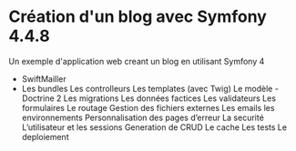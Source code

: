 Création d'un blog avec Symfony 4.4.8
======================================
Un exemple d'application web creant un blog en utilisant Symfony 4 

-  SwiftMailler 
- Les bundles
Les controlleurs
Les templates (avec Twig)
Le modèle - Doctrine 2
Les migrations
Les données factices
Les validateurs
Les formulaires
Le routage
Gestion des fichiers externes
Les emails
les environnements
Personnalisation des pages d’erreur
La securité
L’utilisateur et les sessions
Generation de CRUD
Le cache
Les tests
Le deploiement




[1]:  https://symfony.com/doc/2.8/book/installation.html
[6]:  https://symfony.com/doc/current/bundles/SensioFrameworkExtraBundle/index.html
[7]:  https://symfony.com/doc/2.8/book/doctrine.html
[8]:  https://symfony.com/doc/2.8/book/templating.html
[9]:  https://symfony.com/doc/2.8/book/security.html
[10]: https://symfony.com/doc/2.8/cookbook/email.html
[11]: https://symfony.com/doc/2.8/cookbook/logging/monolog.html
[13]: https://symfony.com/doc/2.8/bundles/SensioGeneratorBundle/index.html
